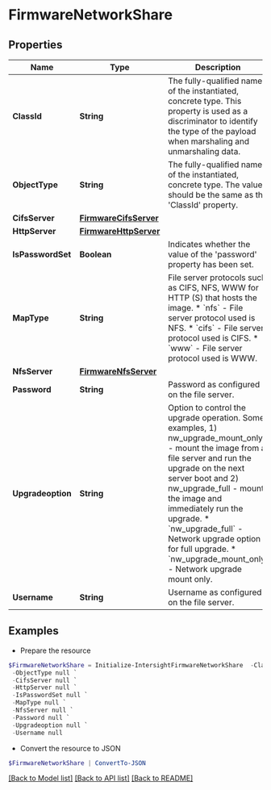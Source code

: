 # FirmwareNetworkShare
## Properties

Name | Type | Description | Notes
------------ | ------------- | ------------- | -------------
**ClassId** | **String** | The fully-qualified name of the instantiated, concrete type. This property is used as a discriminator to identify the type of the payload when marshaling and unmarshaling data. | [default to "firmware.NetworkShare"]
**ObjectType** | **String** | The fully-qualified name of the instantiated, concrete type. The value should be the same as the &#39;ClassId&#39; property. | [default to "firmware.NetworkShare"]
**CifsServer** | [**FirmwareCifsServer**](FirmwareCifsServer.md) |  | [optional] 
**HttpServer** | [**FirmwareHttpServer**](FirmwareHttpServer.md) |  | [optional] 
**IsPasswordSet** | **Boolean** | Indicates whether the value of the &#39;password&#39; property has been set. | [optional] [readonly] [default to $false]
**MapType** | **String** | File server protocols such as CIFS, NFS, WWW for HTTP (S) that hosts the image. * &#x60;nfs&#x60; - File server protocol used is NFS. * &#x60;cifs&#x60; - File server protocol used is CIFS. * &#x60;www&#x60; - File server protocol used is WWW. | [optional] [default to "nfs"]
**NfsServer** | [**FirmwareNfsServer**](FirmwareNfsServer.md) |  | [optional] 
**Password** | **String** | Password as configured on the file server. | [optional] 
**Upgradeoption** | **String** | Option to control the upgrade operation. Some examples, 1) nw_upgrade_mount_only - mount the image from a file server and run the upgrade on the next server boot and 2) nw_upgrade_full - mount the image and immediately run the upgrade. * &#x60;nw_upgrade_full&#x60; - Network upgrade option for full upgrade. * &#x60;nw_upgrade_mount_only&#x60; - Network upgrade mount only. | [optional] [default to "nw_upgrade_full"]
**Username** | **String** | Username as configured on the file server. | [optional] 

## Examples

- Prepare the resource
```powershell
$FirmwareNetworkShare = Initialize-IntersightFirmwareNetworkShare  -ClassId null `
 -ObjectType null `
 -CifsServer null `
 -HttpServer null `
 -IsPasswordSet null `
 -MapType null `
 -NfsServer null `
 -Password null `
 -Upgradeoption null `
 -Username null
```

- Convert the resource to JSON
```powershell
$FirmwareNetworkShare | ConvertTo-JSON
```

[[Back to Model list]](../README.md#documentation-for-models) [[Back to API list]](../README.md#documentation-for-api-endpoints) [[Back to README]](../README.md)

